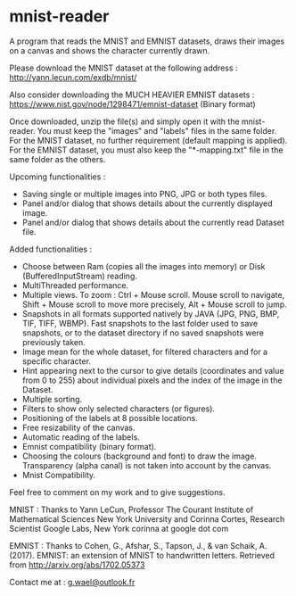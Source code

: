 # mnist-reader
A program that reads the MNIST and EMNIST datasets, draws their images on a canvas and shows the character currently drawn.

Please download the MNIST dataset at the following address : 
http://yann.lecun.com/exdb/mnist/

Also consider downloading the MUCH HEAVIER EMNIST datasets :
https://www.nist.gov/node/1298471/emnist-dataset (Binary format)

Once downloaded, unzip the file(s) and simply open it with the mnist-reader.
You must keep the "images" and "labels" files in the same folder.
For the MNIST dataset, no further requirement (default mapping is applied).
For the EMNIST dataset, you must also keep the "*-mapping.txt" file in the same folder as the others.

Upcoming functionalities :
- Saving single or multiple images into PNG, JPG or both types files.
- Panel and/or dialog that shows details about the currently displayed image.
- Panel and/or dialog that shows details about the currently read Dataset file.

Added functionalities : 
- Choose between Ram (copies all the images into memory) or Disk (BufferedInputStream) reading.
- MultiThreaded performance.
- Multiple views. To zoom : Ctrl + Mouse scroll. Mouse scroll to navigate, Shift + Mouse scroll to move more precisely, Alt + Mouse scroll to jump.
- Snapshots in all formats supported natively by JAVA (JPG, PNG, BMP, TIF, TIFF, WBMP). Fast snapshots to the last folder used to save snapshots, or to the dataset directory if no saved snapshots were previously taken.
- Image mean for the whole dataset, for filtered characters and for a specific character.
- Hint appearing next to the cursor to give details (coordinates and value from 0 to 255) about individual pixels and the index of the image in the Dataset.
- Multiple sorting.
- Filters to show only selected characters (or figures).
- Positioning of the labels at  8 possible locations.
- Free resizability of the canvas.
- Automatic reading of the labels.
- Emnist compatibility (binary format).
- Choosing the colours (background and font) to draw the image. Transparency (alpha canal) is not taken into account by the canvas.
- Mnist Compatibility.

Feel free to comment on my work and to give suggestions.


MNIST : Thanks to  Yann LeCun, Professor
The Courant Institute of Mathematical Sciences
New York University
and
Corinna Cortes, Research Scientist
Google Labs, New York
corinna at google dot com 


EMNIST : Thanks to Cohen, G., Afshar, S., Tapson, J., & van Schaik, A. (2017). EMNIST: an extension of MNIST to handwritten letters. Retrieved from http://arxiv.org/abs/1702.05373

Contact me at : g.wael@outlook.fr
